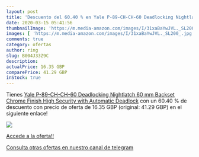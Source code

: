 ```yaml
---
layout: post
title: 'Descuento del 60.40 % en Yale P-89-CH-CH-60 Deadlocking Nightlatc'
date: 2020-03-15 05:41:56
thumbnailImage: 'https://m.media-amazon.com/images/I/31xaBaYwJVL._SL200_.jpg'
images: [ 'https://m.media-amazon.com/images/I/31xaBaYwJVL._SL200_.jpg' ]
comments: true
category: ofertas
author: ring
slug: B004J33Z9C
description:
actualPrice: 16.35 GBP
comparePrice: 41.29 GBP
inStock: true
---
```


Tienes [Yale P-89-CH-CH-60 Deadlocking Nightlatch  60 mm Backset  Chrome Finish  High Security  with Automatic Deadlock](https://www.amazon.com/dp/B004J33Z9C/?tag=redken08-20) con un 60.40 % de descuento con precio de oferta de 16.35 GBP (original: 41.29 GBP) en el siguiente enlace!

[![](https://m.media-amazon.com/images/I/31xaBaYwJVL._SL200_.jpg)](https://www.amazon.com/dp/B004J33Z9C/?tag=redken08-20)

[Accede a la oferta!!](https://www.amazon.com/dp/B004J33Z9C/?tag=redken08-20)

[Consulta otras ofertas en nuestro canal de telegram](https://t.me/s/ofertas25)
